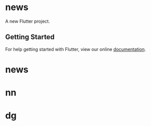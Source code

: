 # news

A new Flutter project.

## Getting Started

For help getting started with Flutter, view our online
[documentation](https://flutter.io/).
# news
# nn
# dg
